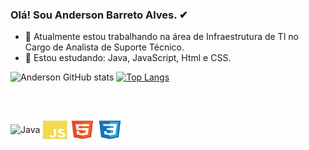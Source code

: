 ### Olá! Sou Anderson Barreto Alves. ✔


- 🔭 Atualmente estou trabalhando na área de Infraestrutura de TI no Cargo de Analista de Suporte Técnico.
- 🌱 Estou estudando: Java, JavaScript, Html e CSS.

![Anderson GitHub stats](https://github-readme-stats-sigma-five.vercel.app/api?username=andersonbarretoalves&show_icons=true&theme=merko)
[![Top Langs](https://github-readme-stats-sigma-five.vercel.app/api/top-langs/?username=andersonbarretoalves&layout=compact&theme=merko)](https://github.com/andersonbarretoalves)

<div style="display: inline_block"><br>
  
  ##
  <img align="center" alt="Java" height="30" width="40" src="https://raw.githubusercontent.com/jmnote/z-icons/master/svg/java.svg">  
  <img align="center" alt="Js" height="30" width="40" src="https://raw.githubusercontent.com/devicons/devicon/master/icons/javascript/javascript-plain.svg">
  <img align="center" alt="HTML" height="30" width="40" src="https://raw.githubusercontent.com/devicons/devicon/master/icons/html5/html5-original.svg">
  <img align="center" alt="CSS" height="30" width="40" src="https://raw.githubusercontent.com/devicons/devicon/master/icons/css3/css3-original.svg">  
</div>
